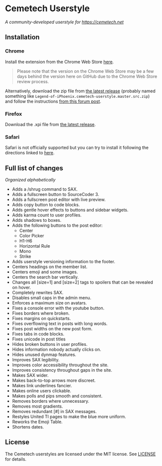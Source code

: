 # Cemetech Userstyle
*A community-developed userstyle for https://cemetech.net*

## Installation
### Chrome
Install the extension from the Chrome Web Store [here](https://chrome.google.com/webstore/detail/jfcdlkkkngaallphcckjjbnokjonloan/). 
> Please note that the version on the Chrome Web Store may be a few days behind the version here on GitHub due to the Chrome Web Store review process.

Alternatively, download the zip file from [the latest release](https://github.com/Legend-of-iPhoenix/cemetech-userstyle/releases/latest) (probably named something like `Legend-of-iPhoenix.cemetech-userstyle.master.src.zip`) and follow the instructions [from this forum post](https://www.cemetech.net/forum/viewtopic.php?p=287958#287958).

### Firefox
Download the .xpi file from [the latest release](https://github.com/Legend-of-iPhoenix/cemetech-userstyle/releases/latest).

### Safari
Safari is not officially supported but you can try to install it following the directions linked to [here](https://github.com/Legend-of-iPhoenix/cemetech-userstyle/issues/28#issuecomment-770308450).

## Full list of changes
*Organized alphabetically*
- Adds a /shrug command to SAX.
- Adds a fullscreen button to SourceCoder 3.
- Adds a fullscreen post editor with live preview.
- Adds copy button to code blocks.
- Adds gentle hover effects to buttons and sidebar widgets.
- Adds karma count to user profiles.
- Adds shadows to boxes.
- Adds the following buttons to the post editor:
    - Center
    - Color Picker
    - H1-H6
    - Horizontal Rule
    - Mono
    - Strike
- Adds userstyle versioning information to the footer.
- Centers headings on the member list.
- Centers emoji and some images.
- Centers the search bar vertically.
- Changes all [size=1] and [size=2] tags to spoilers that can be revealed on hover.
- Completely rewrites SAX.
- Disables small caps in the admin menu.
- Enforces a maximum size on avatars.
- Fixes a console error with the youtube button.
- Fixes borders where broken.
- Fixes margins on quickstarts.
- Fixes overflowing text in posts with long words.
- Fixes post widths on the new post form.
- Fixes tabs in code blocks.
- Fixes unicode in post titles
- Hides broken buttons in user profiles.
- Hides information nobody actually clicks on.
- Hides unused dynmap features.
- Improves SAX legibility.
- Improves color accessibility throughout the site.
- Improves consistency throughout gaps in the site.
- Makes SAX wider.
- Makes back-to-top arrows more discreet.
- Makes link underlines fancier.
- Makes online users clickable.
- Makes polls and pips smooth and consistent.
- Removes borders where unnecessary.
- Removes most gradients.
- Removes redundant [#] in SAX messages.
- Restyles United TI pages to make the blue more uniform.
- Reworks the Emoji Table.
- Shortens dates.

## License
The Cemetech userstyles are licensed under the MIT license. See [LICENSE](https://github.com/Legend-of-iPhoenix/cemetech-userstyle/blob/master/LICENSE) for details.
